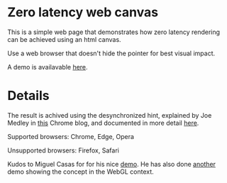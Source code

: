 # Zero latency web canvas

This is a simple web page that demonstrates how zero latency rendering can be achieved using an html canvas.

Use a web browser that doesn't hide the pointer for best visual impact.

A demo is availavable [here](https://silly-clafoutis-3845ed.netlify.app/).

# Details

The result is achived using the desynchronized hint, explained by Joe Medley in [this](https://developer.chrome.com/blog/desynchronized/) Chrome blog, and documented in more detail [here](https://docs.google.com/document/d/1-Z_dj9AQ4SjgDLAEY3ELR0YrlHR3JZyJPhaHAstS5WU/edit).

Supported browsers: Chrome, Edge, Opera

Unsupported browsers: Firefox, Safari

Kudos to Miguel Casas for for his nice [demo](https://codepen.io/miguelao/pen/ZjJNNw). He has also done [another](https://codepen.io/miguelao/pen/WKZaqd) demo showing the concept in the WebGL context.
